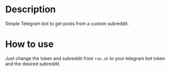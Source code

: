 # Description
Simple Telegram bot to get posts from a custom subreddit.

# How to use
Just change the token and subreddit from `run.sh` to your telegram bot token and the desired subreddit.